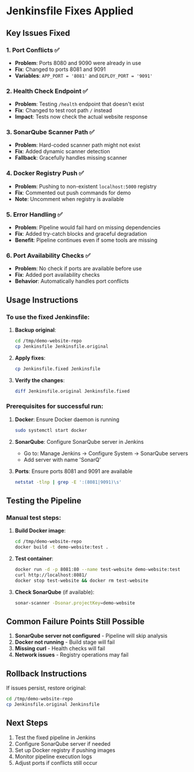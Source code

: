 # Jenkinsfile Fixes Applied

## Key Issues Fixed

### 1. **Port Conflicts** ✅
- **Problem**: Ports 8080 and 9090 were already in use
- **Fix**: Changed to ports 8081 and 9091
- **Variables**: `APP_PORT = '8081'` and `DEPLOY_PORT = '9091'`

### 2. **Health Check Endpoint** ✅
- **Problem**: Testing `/health` endpoint that doesn't exist
- **Fix**: Changed to test root path `/` instead
- **Impact**: Tests now check the actual website response

### 3. **SonarQube Scanner Path** ✅
- **Problem**: Hard-coded scanner path might not exist
- **Fix**: Added dynamic scanner detection
- **Fallback**: Gracefully handles missing scanner

### 4. **Docker Registry Push** ✅
- **Problem**: Pushing to non-existent `localhost:5000` registry
- **Fix**: Commented out push commands for demo
- **Note**: Uncomment when registry is available

### 5. **Error Handling** ✅
- **Problem**: Pipeline would fail hard on missing dependencies
- **Fix**: Added try-catch blocks and graceful degradation
- **Benefit**: Pipeline continues even if some tools are missing

### 6. **Port Availability Checks** ✅
- **Problem**: No check if ports are available before use
- **Fix**: Added port availability checks
- **Behavior**: Automatically handles port conflicts

## Usage Instructions

### To use the fixed Jenkinsfile:

1. **Backup original**:
   ```bash
   cd /tmp/demo-website-repo
   cp Jenkinsfile Jenkinsfile.original
   ```

2. **Apply fixes**:
   ```bash
   cp Jenkinsfile.fixed Jenkinsfile
   ```

3. **Verify the changes**:
   ```bash
   diff Jenkinsfile.original Jenkinsfile.fixed
   ```

### Prerequisites for successful run:

1. **Docker**: Ensure Docker daemon is running
   ```bash
   sudo systemctl start docker
   ```

2. **SonarQube**: Configure SonarQube server in Jenkins
   - Go to: Manage Jenkins → Configure System → SonarQube servers
   - Add server with name 'SonarQ'

3. **Ports**: Ensure ports 8081 and 9091 are available
   ```bash
   netstat -tlnp | grep -E ':(8081|9091)\s'
   ```

## Testing the Pipeline

### Manual test steps:

1. **Build Docker image**:
   ```bash
   cd /tmp/demo-website-repo
   docker build -t demo-website:test .
   ```

2. **Test container**:
   ```bash
   docker run -d -p 8081:80 --name test-website demo-website:test
   curl http://localhost:8081/
   docker stop test-website && docker rm test-website
   ```

3. **Check SonarQube** (if available):
   ```bash
   sonar-scanner -Dsonar.projectKey=demo-website
   ```

## Common Failure Points Still Possible

1. **SonarQube server not configured** - Pipeline will skip analysis
2. **Docker not running** - Build stage will fail
3. **Missing curl** - Health checks will fail
4. **Network issues** - Registry operations may fail

## Rollback Instructions

If issues persist, restore original:
```bash
cd /tmp/demo-website-repo
cp Jenkinsfile.original Jenkinsfile
```

## Next Steps

1. Test the fixed pipeline in Jenkins
2. Configure SonarQube server if needed
3. Set up Docker registry if pushing images
4. Monitor pipeline execution logs
5. Adjust ports if conflicts still occur
